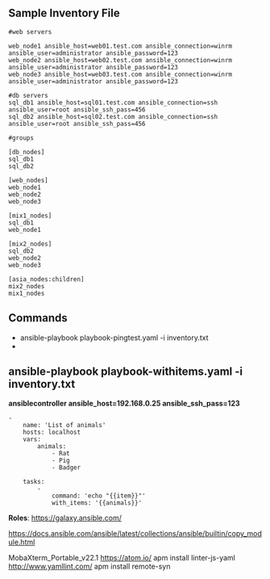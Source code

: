 


## Sample Inventory File


```
#web servers

web_node1 ansible_host=web01.test.com ansible_connection=winrm ansible_user=administrator ansible_password=123
web_node2 ansible_host=web02.test.com ansible_connection=winrm ansible_user=administrator ansible_password=123
web_node3 ansible_host=web03.test.com ansible_connection=winrm ansible_user=administrator ansible_password=123

#db servers
sql_db1 ansible_host=sql01.test.com ansible_connection=ssh ansible_user=root ansible_ssh_pass=456
sql_db2 ansible_host=sql02.test.com ansible_connection=ssh ansible_user=root ansible_ssh_pass=456

#groups

[db_nodes]
sql_db1
sql_db2

[web_nodes]
web_node1
web_node2
web_node3

[mix1_nodes]
sql_db1
web_node1

[mix2_nodes]
sql_db2
web_node2
web_node3

[asia_nodes:children]
mix2_nodes
mix1_nodes
```

## Commands

 - ansible-playbook playbook-pingtest.yaml -i inventory.txt
 - 



## ansible-playbook playbook-withitems.yaml -i inventory.txt
__ansiblecontroller ansible_host=192.168.0.25 ansible_ssh_pass=123__

```
-
    name: 'List of animals'
    hosts: localhost
    vars:
        animals:
            - Rat
            - Pig
            - Badger

    tasks:
        -
            command: 'echo "{{item}}"'
            with_items: '{{animals}}'

```



__Roles__: https://galaxy.ansible.com/




https://docs.ansible.com/ansible/latest/collections/ansible/builtin/copy_module.html



MobaXterm_Portable_v22.1
https://atom.io/
apm install linter-js-yaml
http://www.yamllint.com/
apm install remote-syn
